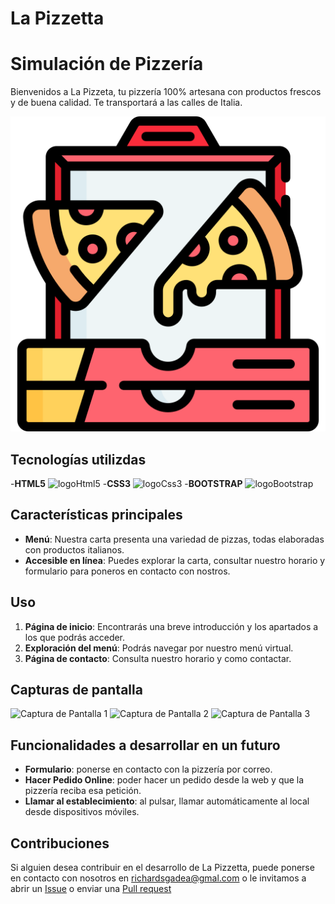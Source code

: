 # La Pizzetta

# Simulación de Pizzería

Bienvenidos a La Pizzeta, tu pizzería 100% artesana con productos frescos y de buena calidad. Te transportará a las calles de Italia. 

![Logo](./img/inicio/IconoPizzeria.png)

## Tecnologías utilizdas
-**HTML5** ![logoHtml5](https://img.shields.io/badge/HTML5-orange?logo=HTML5)
-**CSS3** ![logoCss3](https://img.shields.io/badge/CSS3-blue?logo=CSS3)
-**BOOTSTRAP** ![logoBootstrap](https://img.shields.io/badge/Bootstrap-purple?logo=Bootstrap)

## Características principales

* **Menú**: Nuestra carta presenta una variedad de pizzas, todas elaboradas con productos italianos.
* **Accesible en línea**: Puedes explorar la carta, consultar nuestro horario y formulario para poneros en contacto con nostros.

## Uso   
1. **Página de inicio**: Encontrarás una breve introducción y los apartados a los que podrás acceder.
2. **Exploración del menú**: Podrás navegar por nuestro menú virtual.
3. **Página de contacto**: Consulta nuestro horario y como contactar.

## Capturas de pantalla
![Captura de Pantalla 1](./img/léeme/CapturaPantalla1.jpg)
![Captura de Pantalla 2](./img/léeme/CapturaPantalla2.jpg)
![Captura de Pantalla 3](./img/léeme/CapturaPantalla3.jpg)

## Funcionalidades a desarrollar en un futuro
* **Formulario**: ponerse en contacto con la pizzería por correo.
* **Hacer Pedido Online**: poder hacer un pedido desde la web y que la pizzería reciba esa petición.
* **Llamar al establecimiento**: al pulsar, llamar automáticamente al local desde dispositivos móviles.

## Contribuciones
Si alguien desea contribuir en el desarrollo de La Pizzetta, puede ponerse en contacto con nosotros en richardsgadea@gmal.com o le invitamos a abrir un [Issue](https://github.com/RichardSGadea/LaPizzetta/issues) o enviar una [Pull request](https://github.com/RichardSGadea/LaPizzetta/pulls)

